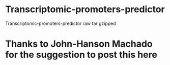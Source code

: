# Transcriptomic-promoters-predictor
Transcriptomic-promoters-predictor raw tar gzipped
# Thanks to John-Hanson Machado for the suggestion to post this here

